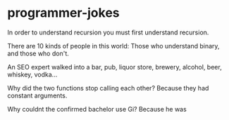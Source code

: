 # programmer-jokes

In order to understand recursion you must first understand recursion.

There are 10 kinds of people in this world: Those who understand binary, and those who don't.

An SEO expert walked into a bar, pub, liquor store, brewery, alcohol, beer, whiskey, vodka...

Why did the two functions stop calling each other? Because they had constant arguments.

 
 W h y   c o u l d n t   t h e   c o n f i r m e d   b a c h e l o r   u s e   G i ?   B e c a u s e   h e   w a s  
 
